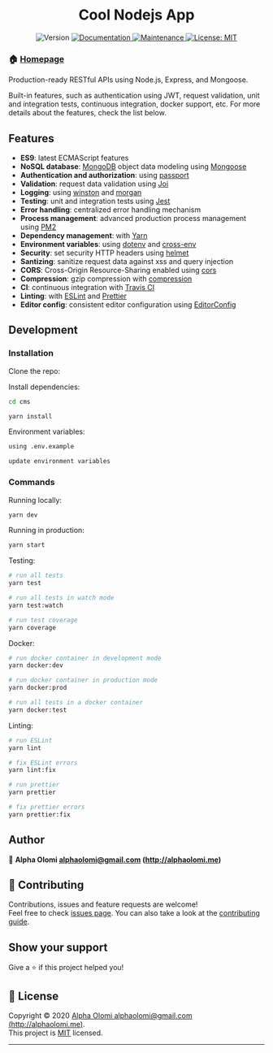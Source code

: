 <h1 align="center">Cool Nodejs App</h1>
<p align="center">
  <img alt="Version" src="https://img.shields.io/badge/version-1.0.0-blue.svg?cacheSeconds=2592000" />
  <a href="https://github.com/alphaolomi/cms-nodejs#readme" target="_blank">
    <img alt="Documentation" src="https://img.shields.io/badge/documentation-yes-brightgreen.svg" />
  </a>
  <a href="https://github.com/alphaolomi/cms-nodejs/graphs/commit-activity" target="_blank">
    <img alt="Maintenance" src="https://img.shields.io/badge/Maintained%3F-yes-green.svg" />
  </a>
  <a href="https://github.com/alphaolomi/cms-nodejs/blob/master/LICENSE" target="_blank">
    <img alt="License: MIT" src="https://img.shields.io/github/license/alphaolomi/cms-nodejs" />
  </a>
</p>

<!-- > cms -->

### 🏠 [Homepage](https://github.com/alphaolomi/cms-nodejs#readme)

Production-ready RESTful APIs using Node.js, Express, and Mongoose.

Built-in features, such as authentication using JWT, request validation, unit and integration tests, continuous integration, docker support, etc. For more details about the features, check the list below.

## Features

- **ES9**: latest ECMAScript features
- **NoSQL database**: [MongoDB](https://www.mongodb.com) object data modeling using [Mongoose](https://mongoosejs.com)
- **Authentication and authorization**: using [passport](http://www.passportjs.org)
- **Validation**: request data validation using [Joi](https://github.com/hapijs/joi)
- **Logging**: using [winston](https://github.com/winstonjs/winston) and [morgan](https://github.com/expressjs/morgan)
- **Testing**: unit and integration tests using [Jest](https://jestjs.io)
- **Error handling**: centralized error handling mechanism
- **Process management**: advanced production process management using [PM2](https://pm2.keymetrics.io)
- **Dependency management**: with [Yarn](https://yarnpkg.com)
- **Environment variables**: using [dotenv](https://github.com/motdotla/dotenv) and [cross-env](https://github.com/kentcdodds/cross-env#readme)
- **Security**: set security HTTP headers using [helmet](https://helmetjs.github.io)
- **Santizing**: sanitize request data against xss and query injection
- **CORS**: Cross-Origin Resource-Sharing enabled using [cors](https://github.com/expressjs/cors)
- **Compression**: gzip compression with [compression](https://github.com/expressjs/compression)
- **CI**: continuous integration with [Travis CI](https://travis-ci.org)
- **Linting**: with [ESLint](https://eslint.org) and [Prettier](https://prettier.io)
- **Editor config**: consistent editor configuration using [EditorConfig](https://editorconfig.org)

## Development

### Installation

Clone the repo:

Install dependencies:

```sh
cd cms
```

```sh
yarn install
```

Environment variables:

```sh
using .env.example

update environment variables
```

### Commands

Running locally:

```sh
yarn dev
```

Running in production:

```sh
yarn start
```

Testing:

```sh
# run all tests
yarn test

# run all tests in watch mode
yarn test:watch

# run test coverage
yarn coverage
```

Docker:

```sh
# run docker container in development mode
yarn docker:dev

# run docker container in production mode
yarn docker:prod

# run all tests in a docker container
yarn docker:test
```

Linting:

```sh
# run ESLint
yarn lint

# fix ESLint errors
yarn lint:fix

# run prettier
yarn prettier

# fix prettier errors
yarn prettier:fix
```

## Author

👤 **Alpha Olomi <alphaolomi@gmail.com> (http://alphaolomi.me)**

## 🤝 Contributing

Contributions, issues and feature requests are welcome!<br />Feel free to check [issues page](https://github.com/alphaolomi/cms-nodejs/issues). You can also take a look at the [contributing guide](https://github.com/alphaolomi/cms-nodejs/blob/master/CONTRIBUTING.md).

## Show your support

Give a ⭐️ if this project helped you!

## 📝 License

Copyright © 2020 [Alpha Olomi <alphaolomi@gmail.com> (http://alphaolomi.me)](https://github.com/alphaolomi).<br />
This project is [MIT](https://github.com/alphaolomi/cms-nodejs/blob/master/LICENSE) licensed.

---

<!-- _This README was generated with ❤️ by [readme-md-generator](https://github.com/kefranabg/readme-md-generator)_ -->
